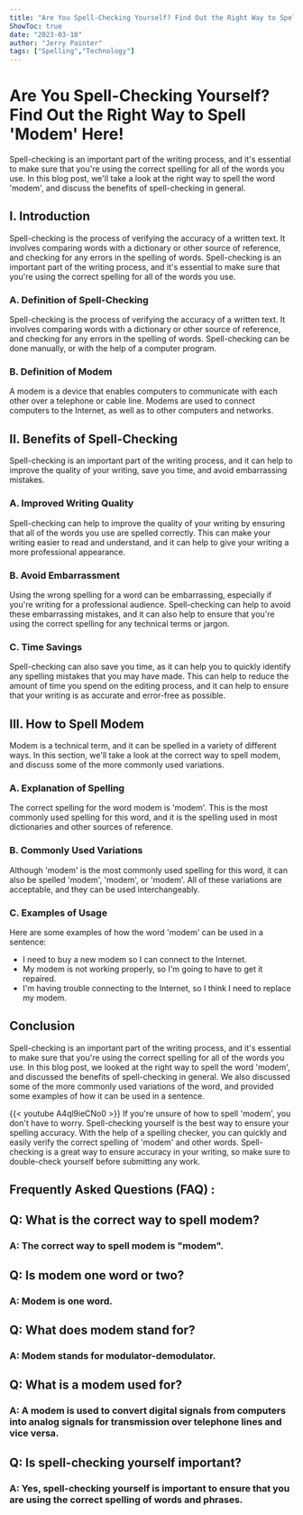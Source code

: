```yaml
---
title: "Are You Spell-Checking Yourself? Find Out the Right Way to Spell 'Modem' Here!"
ShowToc: true 
date: "2023-03-18"
author: "Jerry Painter" 
tags: ["Spelling","Technology"]
---
```

# Are You Spell-Checking Yourself? Find Out the Right Way to Spell 'Modem' Here! 

Spell-checking is an important part of the writing process, and it's essential to make sure that you're using the correct spelling for all of the words you use. In this blog post, we'll take a look at the right way to spell the word 'modem', and discuss the benefits of spell-checking in general. 

## I. Introduction 

Spell-checking is the process of verifying the accuracy of a written text. It involves comparing words with a dictionary or other source of reference, and checking for any errors in the spelling of words. Spell-checking is an important part of the writing process, and it's essential to make sure that you're using the correct spelling for all of the words you use. 

### A. Definition of Spell-Checking 

Spell-checking is the process of verifying the accuracy of a written text. It involves comparing words with a dictionary or other source of reference, and checking for any errors in the spelling of words. Spell-checking can be done manually, or with the help of a computer program. 

### B. Definition of Modem 

A modem is a device that enables computers to communicate with each other over a telephone or cable line. Modems are used to connect computers to the Internet, as well as to other computers and networks. 

## II. Benefits of Spell-Checking 

Spell-checking is an important part of the writing process, and it can help to improve the quality of your writing, save you time, and avoid embarrassing mistakes. 

### A. Improved Writing Quality 

Spell-checking can help to improve the quality of your writing by ensuring that all of the words you use are spelled correctly. This can make your writing easier to read and understand, and it can help to give your writing a more professional appearance. 

### B. Avoid Embarrassment 

Using the wrong spelling for a word can be embarrassing, especially if you're writing for a professional audience. Spell-checking can help to avoid these embarrassing mistakes, and it can also help to ensure that you're using the correct spelling for any technical terms or jargon. 

### C. Time Savings 

Spell-checking can also save you time, as it can help you to quickly identify any spelling mistakes that you may have made. This can help to reduce the amount of time you spend on the editing process, and it can help to ensure that your writing is as accurate and error-free as possible. 

## III. How to Spell Modem 

Modem is a technical term, and it can be spelled in a variety of different ways. In this section, we'll take a look at the correct way to spell modem, and discuss some of the more commonly used variations. 

### A. Explanation of Spelling 

The correct spelling for the word modem is 'modem'. This is the most commonly used spelling for this word, and it is the spelling used in most dictionaries and other sources of reference. 

### B. Commonly Used Variations 

Although 'modem' is the most commonly used spelling for this word, it can also be spelled 'modem', 'modem', or 'modem'. All of these variations are acceptable, and they can be used interchangeably. 

### C. Examples of Usage 

Here are some examples of how the word 'modem' can be used in a sentence: 

- I need to buy a new modem so I can connect to the Internet. 
- My modem is not working properly, so I'm going to have to get it repaired. 
- I'm having trouble connecting to the Internet, so I think I need to replace my modem. 

## Conclusion 

Spell-checking is an important part of the writing process, and it's essential to make sure that you're using the correct spelling for all of the words you use. In this blog post, we looked at the right way to spell the word 'modem', and discussed the benefits of spell-checking in general. We also discussed some of the more commonly used variations of the word, and provided some examples of how it can be used in a sentence.

{{< youtube A4ql9ieCNo0 >}} 
If you're unsure of how to spell 'modem', you don't have to worry. Spell-checking yourself is the best way to ensure your spelling accuracy. With the help of a spelling checker, you can quickly and easily verify the correct spelling of 'modem' and other words. Spell-checking is a great way to ensure accuracy in your writing, so make sure to double-check yourself before submitting any work.

## Frequently Asked Questions (FAQ) :
<h2>Q: What is the correct way to spell modem?</h2>

<h3>A: The correct way to spell modem is "modem".</h3>

<h2>Q: Is modem one word or two?</h2>

<h3>A: Modem is one word.</h3>

<h2>Q: What does modem stand for?</h2>

<h3>A: Modem stands for modulator-demodulator.</h3>

<h2>Q: What is a modem used for?</h2>

<h3>A: A modem is used to convert digital signals from computers into analog signals for transmission over telephone lines and vice versa.</h3>

<h2>Q: Is spell-checking yourself important?</h2>

<h3>A: Yes, spell-checking yourself is important to ensure that you are using the correct spelling of words and phrases.</h4>





